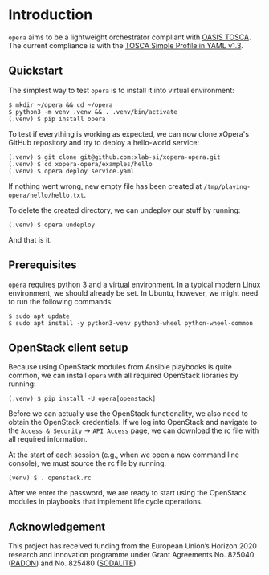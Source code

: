Introduction
============

`opera` aims to be a lightweight orchestrator compliant with [OASIS
TOSCA](https://www.oasis-open.org/committees/tc_home.php?wg_abbrev=tosca).
The current compliance is with the [TOSCA Simple Profile in YAML
v1.3](https://docs.oasis-open.org/tosca/TOSCA-Simple-Profile-YAML/v1.3/TOSCA-Simple-Profile-YAML-v1.3.html).

Quickstart
----------

The simplest way to test `opera` is to install it into virtual
environment:

    $ mkdir ~/opera && cd ~/opera
    $ python3 -m venv .venv && . .venv/bin/activate
    (.venv) $ pip install opera

To test if everything is working as expected, we can now clone xOpera's
GitHub repository and try to deploy a hello-world service:

    (.venv) $ git clone git@github.com:xlab-si/xopera-opera.git
    (.venv) $ cd xopera-opera/examples/hello
    (.venv) $ opera deploy service.yaml

If nothing went wrong, new empty file has been created at
`/tmp/playing-opera/hello/hello.txt`.

To delete the created directory, we can undeploy our stuff by running:

    (.venv) $ opera undeploy

And that is it.

Prerequisites
-------------

`opera` requires python 3 and a virtual environment. In a typical modern
Linux environment, we should already be set. In Ubuntu, however, we
might need to run the following commands:

    $ sudo apt update
    $ sudo apt install -y python3-venv python3-wheel python-wheel-common

OpenStack client setup
----------------------

Because using OpenStack modules from Ansible playbooks is quite common,
we can install `opera` with all required OpenStack libraries by running:

    (.venv) $ pip install -U opera[openstack]

Before we can actually use the OpenStack functionality, we also need to
obtain the OpenStack credentials. If we log into OpenStack and navigate
to the `Access & Security` -\> `API Access` page, we can download the rc
file with all required information.

At the start of each session (e.g., when we open a new command line
console), we must source the rc file by running:

    (venv) $ . openstack.rc

After we enter the password, we are ready to start using the OpenStack
modules in playbooks that implement life cycle operations.

Acknowledgement
---------------

This project has received funding from the European Union’s Horizon 2020
research and innovation programme under Grant Agreements No. 825040
([RADON](http://radon-h2020.eu/)) and No. 825480
([SODALITE](http://www.sodalite.eu/)).
